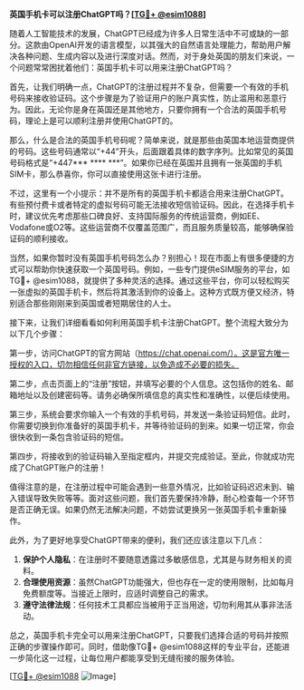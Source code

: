 **英国手机卡可以注册ChatGPT吗？[[TG💪+ @esim1088](https://t.me/s/esim1088)]**

随着人工智能技术的发展，ChatGPT已经成为许多人日常生活中不可或缺的一部分。这款由OpenAI开发的语言模型，以其强大的自然语言处理能力，帮助用户解决各种问题、生成内容以及进行深度对话。然而，对于身处英国的朋友们来说，一个问题常常困扰着他们：英国手机卡可以用来注册ChatGPT吗？

首先，让我们明确一点，ChatGPT的注册过程并不复杂，但需要一个有效的手机号码来接收验证码。这个步骤是为了验证用户的账户真实性，防止滥用和恶意行为。因此，无论你是身在英国还是其他地方，只要你拥有一个合法的英国手机号码，理论上是可以顺利注册并使用ChatGPT的。

那么，什么是合法的英国手机号码呢？简单来说，就是那些由英国本地运营商提供的号码。这些号码通常以“+44”开头，后面跟着具体的数字序列。比如常见的英国号码格式是“+447*** **** ***”。如果你已经在英国并且拥有一张英国的手机SIM卡，那么恭喜你，你可以直接使用这张卡进行注册。

不过，这里有一个小提示：并不是所有的英国手机卡都适合用来注册ChatGPT。有些预付费卡或者特定的虚拟号码可能无法接收短信验证码。因此，在选择手机卡时，建议优先考虑那些口碑良好、支持国际服务的传统运营商，例如EE、Vodafone或O2等。这些运营商不仅覆盖范围广，而且服务质量较高，能够确保验证码的顺利接收。

当然，如果你暂时没有英国手机号码怎么办？别担心！现在市面上有很多便捷的方式可以帮助你快速获取一个英国号码。例如，一些专门提供eSIM服务的平台，如TG💪+ @esim1088，就提供了多种灵活的选择。通过这些平台，你可以轻松购买一张虚拟的英国手机卡，然后将其激活到你的设备上。这种方式既方便又经济，特别适合那些刚刚来到英国或者短期居住的人士。

接下来，让我们详细看看如何利用英国手机卡注册ChatGPT。整个流程大致分为以下几个步骤：

第一步，访问ChatGPT的官方网站（https://chat.openai.com/）。这是官方唯一授权的入口，切勿相信任何非官方链接，以免造成不必要的损失。

第二步，点击页面上的“注册”按钮，并填写必要的个人信息。这包括你的姓名、邮箱地址以及创建密码等。请务必确保所填信息的真实性和准确性，以便后续使用。

第三步，系统会要求你输入一个有效的手机号码，并发送一条验证码短信。此时，你需要切换到你准备好的英国手机卡，并等待验证码的到来。如果一切正常，你会很快收到一条包含验证码的短信。

第四步，将接收到的验证码输入至指定框内，并提交完成验证。至此，你就成功完成了ChatGPT账户的注册！

值得注意的是，在注册过程中可能会遇到一些意外情况，比如验证码迟迟未到、输入错误导致失败等等。面对这些问题，我们首先要保持冷静，耐心检查每一个环节是否正确无误。如果仍然无法解决问题，不妨尝试更换另一张英国手机卡重新操作。

此外，为了更好地享受ChatGPT带来的便利，我们还应该注意以下几点：

1. **保护个人隐私**：在注册时不要随意透露过多敏感信息，尤其是与财务相关的资料。
2. **合理使用资源**：虽然ChatGPT功能强大，但也存在一定的使用限制，比如每月免费额度等。当接近上限时，应适时调整自己的需求。
3. **遵守法律法规**：任何技术工具都应当被用于正当用途，切勿利用其从事非法活动。

总之，英国手机卡完全可以用来注册ChatGPT，只要我们选择合适的号码并按照正确的步骤操作即可。同时，借助像TG💪+ @esim1088这样的专业平台，还能进一步简化这一过程，让每位用户都能享受到无缝衔接的服务体验。

[[TG💪+ @esim1088](https://t.me/s/esim1088) ![Image](https://i.postimg.cc/4NQfJmqS/Snipaste-2025-05-13-00-14-12.png)]